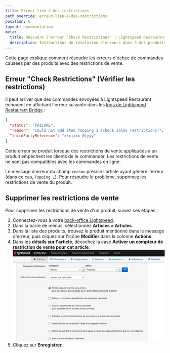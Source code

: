```yaml
---
title: Erreur liée à des restrictions
path_override: erreur-liee-a-des-restrictions
position: 5
layout: documentation
meta:
  title: Résoudre l'erreur "Check Restrictions" | Lightspeed Restaurant | HubRise
  description: Instructions de résolution d'erreurs dues à des produits avec restrictions de vente.
---
```


Cette page explique comment résoudre les erreurs d'échec de commandes causées par des produits avec des restrictions de vente.

## Erreur "Check Restrictions" (Vérifier les restrictions)

Il peut arriver que des commandes envoyées à Lightspeed Restaurant échouent en affichant l'erreur suivante dans les [logs de Lightspeed Restaurant Bridge](/apps/lightspeed-restaurant/user-interface#operation) :

```json
{
  "status": "FAILURE",
  "reason": "Could not add item Topping 1 (check sales restrictions)",
  "thirdPartyReference": "xxx|xxx-0|yyy"
}
```

Cette erreur se produit lorsque des restrictions de vente appliquées à un produit empêchent les clients de le commander. Les restrictions de vente ne sont pas compatibles avec les commandes en ligne.

Le message d'erreur du champ `reason` précise l'article ayant généré l'erreur (dans ce cas, `Topping 1`). Pour résoudre le problème, supprimez les restrictions de vente du produit.

## Supprimer les restrictions de vente

Pour supprimer les restrictions de vente d'un produit, suivez ces étapes :

1. Connectez-vous à votre [back-office Lightspeed](https://console.ikentoo.com).
1. Dans la barre de menus, sélectionnez **Articles > Articles**.
1. Dans la liste des produits, trouvez le produit mentionné dans le message d'erreur, puis cliquez sur l'icône **Modifier** dans la colonne **Actions**.
1. Dans les **détails sur l'article**, décochez la case **Activer un compteur de restriction de vente pour cet article**. ![Désactiver les restrictions de vente sur un article](./images/023-2x-lightspeed-sales-restrictions.png)
1. Cliquez sur **Enregistrer**.
